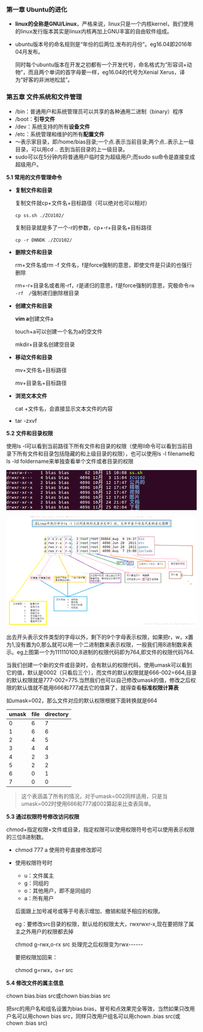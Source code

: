 ### 第一章 Ubuntu的进化

- **linux的全称是GNU/Linux**，严格来说，linux只是一个内核kernel，我们使用的linux发行版本其实是linux内核再加上GNU丰富的自由软件组成。

- ubuntu版本号的命名规则是“年份的后两位.发布的月份”。eg16.04即2016年04月发布。

  同时每个ubuntu版本在开发之初都有一个开发代号，命名格式为“形容词+动物”，而且两个单词的首字母要一样，eg16.04的代号为Xenial Xerus，译为“好客的非洲地松鼠”。

### 第五章 文件系统和文件管理

- /bin：普通用户和系统管理员可以共享的各种通用二进制（binary）程序
- /boot：**引导文件**
- /dev：系统支持的所有**设备文件**
- /etc：系统管理和维护的所有**配置文件**
- ～表示家目录，即/home/bias目录;一个点.表示当前目录;两个点..表示上一级目录，可以用cd .. 去到当前目录的上一级目录。
- sudo可以在5分钟内将普通用户临时变为超级用户;而sudo su命令是直接变成超级用户。

**5.1 常用的文件管理命令**

- **复制文件和目录**

  复制文件就cp+文件名+目标路径（可以绝对也可以相对）

  `cp ss.sh ./ZCU102/`

  复制目录就是多了一个-r的参数，cp+-r+目录名+目标路径

  `cp -r DNNDK ./ZCU102/`

- **删除文件和目录**

  rm+文件名或rm -f 文件名，f是force强制的意思，即使文件是只读的也强行删除

  rm+-r+目录名或者用-rf，r是递归的意思，f是force强制的意思，究极命令`rm -rf  /`强制递归删除根目录

- **创建文件和目录**

  **vim a**创建文件a

  touch+a可以创建一个名为a的空文件

  mkdir+目录名创建空目录

- **移动文件和目录**

  mv+文件名+目标路径

  mv+目录名+目标路径

- **浏览文本文件**

  cat +文件名，会直接显示文本文件的内容

- tar -zxvf

**5.2 文件和目录权限**

使用ls -l可以看到当前路径下所有文件和目录的权限（使用ll命令可以看到当前目录下所有文件和目录包括隐藏的和上级目录的权限），也可以使用ls -l filename和ls -ld foldername来单独查看单个文件或者目录的权限

![](image/3.jpg)

![](image/4.jpg)

出去开头表示文件类型的字母以外，剩下的9个字母表示权限，如果把r，w，x置为1,没有置为0,那么就可以用一个二进制数来表示权限，一般我们用8进制数来表示。eg上图第一个为111110100,8进制的权限代码即为764,即文件的权限代码764.

当我们创建一个新的文件或目录时，会有默认的权限代码，使用umask可以看到它的值，默认是0002（只看后三个），而文件的默认权限就是666-002=664,目录的默认权限就是777-002=775.当然我们也可以自己修改umask的值，修改之后权限的默认值就不能用666和777减去它的值算了，就得查看**标准权限计算表**

如umask=002，那么文件对应的默认权限根据下面转换就是664

| umask | file | directory |
| ----- | ---- | --------- |
| 0     | 6    | 7         |
| 1     | 6    | 6         |
| 2     | 4    | 5         |
| 3     | 4    | 4         |
| 4     | 2    | 3         |
| 5     | 2    | 2         |
| 6     | 0    | 1         |
| 7     | 0    | 0         |

> 这个表涵盖了所有的情况，对于umask=002同样适用，只是当umask=002时使用666和777减002算起来比查表简单。

**5.3 通过权限符号修改访问权限**

chmod+指定权限+文件或目录，指定权限可以使用权限符号也可以使用表示权限的三位8进制数。

- chmod 777 a  使用符号直接修改即可

- 使用权限符号时

  - u：文件属主
  - g：同组的
  - o：其他用户，即不是同组的
  - a：所有用户

  后面跟上加号减号或等于号表示增加、撤销和赋予相应的权限。

  eg：要修改src目录的权限，默认给的权限太大，rwxrwxr-x,现在要把除了属主之外用户的权限都去掉

  chmod g-rwx,o-rx src      处理完之后权限变为rwx------

  要把权限加回来：

  chmod g=rwx，o+r src 

**5.4 修改文件的属主信息**

chown bias.bias src或chown bias:bias src

把src的用户名和组名设置为bias.bias，冒号和点效果完全等效，当然如果只改用户名可以用chown bias src，同样只改用户组名可以用chown .bias src(或chown :bias src)

